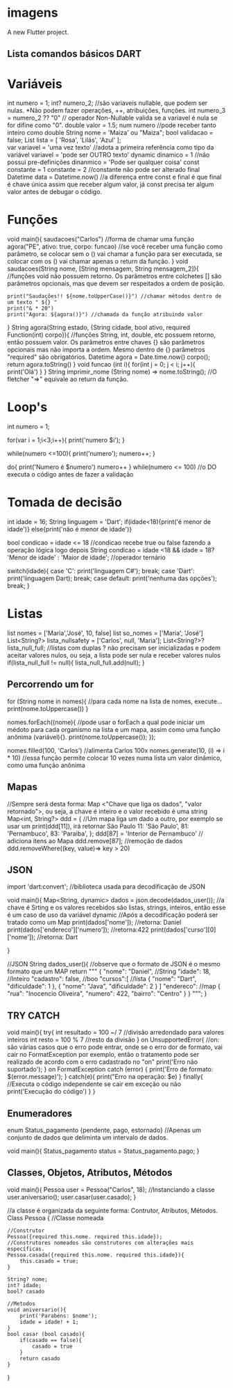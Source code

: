 # imagens

A new Flutter project.

## Lista comandos básicos DART

# Variáveis
int numero = 1;
int? numero_2; //são variaveis nullable, que podem ser nulas. *Não podem fazer operações, ++, atribuições, funções.
int numero_3 = numero_2 ?? "0" // operador Non-Nullable valida se a variavel é nula se for difine como "0".
double valor = 1.5;
num numero //pode receber tanto inteiro como double
String nome = 'Maiza' ou "Maiza";
bool validacao = false;
List lista = [ 'Rosa', 'Lilás', 'Azul' ];   
var variavel = 'uma vez texto' //adota a primeira referência como tipo da variável
    variavel = 'pode ser OUTRO texto'
dynamic dinamico = 1  //não possui pre-definições
        dinanmico = 'Pode ser qualquer coisa'
const constante = 1
      constante = 2 //constante não pode ser alterado
final Datetime data = Datetime.now() //a diferença entre const e final é que final é chave única assim que receber algum valor, já const precisa ter algum valor antes de debugar o código.


# Funções
void main(){
    saudacoes("Carlos") //forma de chamar uma função
    agora("PE", ativo: true, corpo: funcao) //se você receber uma função como parâmetro, se colocar sem o () vai chamar a função para ser executada, se colocar com os () vai chamar apenas o return da função.
}
void saudacoes(String nome, [String mensagem, String mensagem_2]){ //funções void não possuem retorno. Os parâmetros entre colchetes [] são parâmetros opcionais, mas que devem  ser respeitados a ordem de posição.
    
    print("Saudações!! ${nome.toUpperCase()}") //chamar métodos dentro de um texto " ${} "
    print("& * 20")
    print("Agora: ${agora()}") //chamada da função atribuindo valor 
}
String agora(String estado, {String cidade, bool ativo, required Function(int) corpo}){ //funções String, int, double, etc possuem retorno, então possuem valor. Os parâmetros entre chaves {}  são parâmetros opcionais mas não importa a ordem. Mesmo dentro de {} parâmetros "required" são obrigatórios.
    Datetime agora = Date.time.now()
    corpo();
    return agora.toString()
}
void funcao (int i){
    for(int j = 0; j < i; j++){
        print('Olá')
    }
}
String imprimir_nome (String nome) => nome.toString(); //O fletcher "=>" equivale ao return da função.


# Loop's
int numero = 1;

for(var i = 1;i<3;i++){
    print('numero $i');
}

while(numero <=100){
    print('numero');
    numero++;
}

do{
    print('Numero é $numero')
    numero++
} while(numero <= 100) //o DO executa o código antes de fazer a validação

# Tomada de decisão

int idade = 16;
String linguagem = 'Dart';
if(idade<18){print('é menor de idade')}
else{print('não é menor de idade')}

bool condicao = idade <= 18 //condicao recebe true ou false fazendo a operação lógica logo depois
String condicao = idade <18 && idade = 18? 'Menor de idade' : 'Maior de idade'; //operador ternário

switch(idade){
    case 'C':
        print('linguagem C#');
        break;
    case 'Dart':
        print('linguagem Dart);
        break;
    case default:
        print('nenhuma das opções');
        break;
}

# Listas

list nomes = ['Maria','José', 10, false]
list so_nomes <String> = ['Maria', 'José']
List<String?> lista_nullsafety = ['Carlos', null, 'Maria'];
List<String?>? lista_null_full;  //listas com duplas ? não precisam ser inicializadas e podem aceitar valores nulos, ou seja, a lista pode ser nula e receber valores nulos
    if(lista_null_full != null){
        lista_null_full.add(null);
    }

## Percorrendo um for

for (String nome in nomes){ //para cada nome na lista de nomes, execute...
    print(nome.toUppercase())
}

nomes.forEach((nome){ //pode usar o forEach a qual pode iniciar um médoto para cada organismo na lista e um mapa, assim como uma função anônima (variável){}.
    print(nome.toUppercase());
});

nomes.filled(100, 'Carlos') //alimenta Carlos 100x
nomes.generate(10, (i) => i * 10) //essa função permite colocar 10 vezes numa lista um valor dinâmico, como uma função anônima

## Mapas

//Sempre será desta forma: Map <"Chave que liga os dados", "valor retornado">, ou seja, a chave é inteiro e o valor recebido é uma string
Map<int, String?> ddd = { //Um mapa liga um dado a outro, por exemplo se usar um print(ddd[11]), irá retornar São Paulo
    11: 'São Paulo',
    81: 'Pernambuco',
    83: 'Paraiba',
};
ddd[87] = 'Interior de Pernambuco' // adiciona itens ao Mapa
ddd.remove[87]; //remoção de dados
ddd.removeWhere((key, value)=> key > 20)

## JSON
import 'dart:convert'; //biblioteca usada para decodificação de JSON

void main(){
    Map<String, dynamic> dados = json.decode(dados_user()); //a chave é Srting e os valores recebidos são listas, strings, inteiros, então esse é um caso de uso da variável      dynamic
    //Após a decodificação poderá ser tratado como um Map
    print(dados['nome']); //retorna: Daniel
    print(dados['endereco']['numero']); //retorna:422
    print(dados['curso'][0]['nome']); //retorna: Dart

}

//JSON
String dados_user(){ //observe que o formato de JSON é o mesmo formato que um MAP
    return """
    {
       "nome": "Daniel", //String
       "idade": 18, //Inteiro
       "cadastro": false, //boo
       "cursos":[ //lista
        {
            "nome": "Dart",
            "dificuldade": 1
        },
        {
            "nome": "Java",
            "dificuldade": 2
        }
        ]
        "endereco": //map
        {
            "rua": "Inocencio Oliveira",
            "numero": 422,
            "bairro": "Centro"
        }
    }
    """;
}

## TRY CATCH

void main(){
    try{
    int resultado = 100 ~/ 7 //divisão arredondado para valores inteiros
    int resto = 100 % 7 //resto da divisão
    } on UnsupportedError{ //on: são várias casos que o erro pode entrar, onde se o erro dor de formato, vai cair no FormatException por exemplo, então o tratamento pode ser realizado de acordo com o erro cadastrado no "on"
        print('Erro não suportado');
    } on FormatException catch (error) {
        print('Erro de formato: $(error.message)');
    }
    catch(e){
        print("Erro na operação: $e)
    }
    finally{ //Executa o código independente se cair em exceção ou não
        print('Execução do código') 
    }
}

## Enumeradores

enum Status_pagamento {pendente, pago, estornado} //Apenas um conjunto de dados que deliminta um intervalo de dados.

void main(){
    Status_pagamento status = Status_pagamento.pago;
}

## Classes, Objetos, Atributos, Métodos

void main(){
    Pessoa user = Pessoa("Carlos", 18); //Instanciando a classe
    user.aniversario();
    user.casar(user.casado);
}

//a classe é organizada da seguinte forma: Contrutor, Atributos, Métodos.
Class Pessoa { //Classe nomeada
    
    //Construtor
    Pessoa({required this.nome. required this.idade});
    //Construtores nomeados são construtores com alterações mais específicas.
    Pessoa.casada({required this.nome. required this.idade}){
        this.casado = true;
    }
    
    String? nome;
    int? idade;
    bool? casado

    //Metodos
    void aniversario(){
        print('Parabéns: $nome');
        idade = idade! + 1;
    }
    bool casar (bool casado){
        if(casado == false){
            casado = true
        }
        return casado
    }
}


